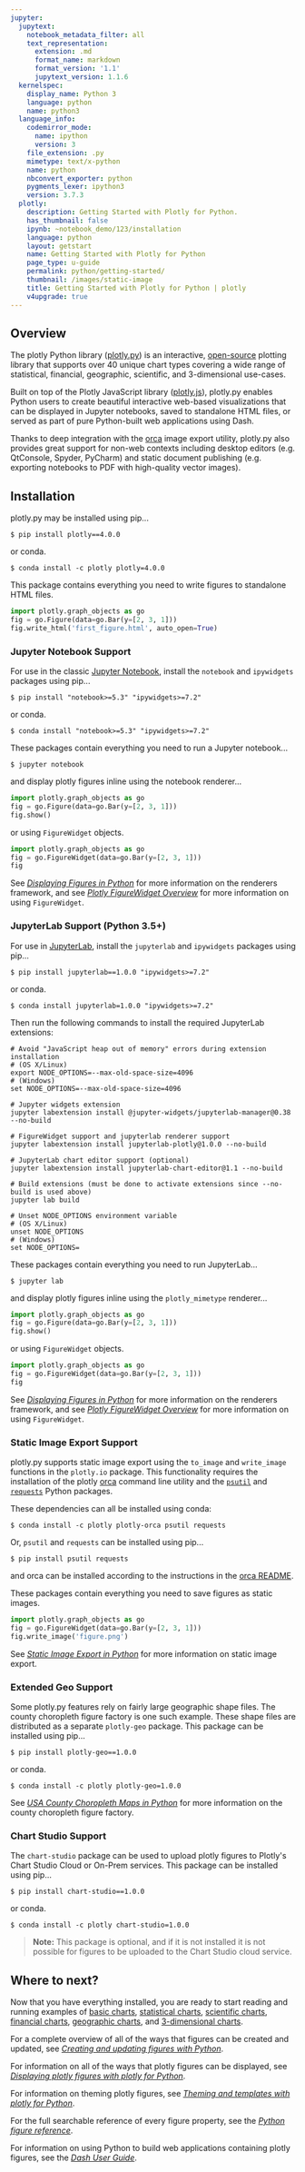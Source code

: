 ```yaml
---
jupyter:
  jupytext:
    notebook_metadata_filter: all
    text_representation:
      extension: .md
      format_name: markdown
      format_version: '1.1'
      jupytext_version: 1.1.6
  kernelspec:
    display_name: Python 3
    language: python
    name: python3
  language_info:
    codemirror_mode:
      name: ipython
      version: 3
    file_extension: .py
    mimetype: text/x-python
    name: python
    nbconvert_exporter: python
    pygments_lexer: ipython3
    version: 3.7.3
  plotly:
    description: Getting Started with Plotly for Python.
    has_thumbnail: false
    ipynb: ~notebook_demo/123/installation
    language: python
    layout: getstart
    name: Getting Started with Plotly for Python
    page_type: u-guide
    permalink: python/getting-started/
    thumbnail: /images/static-image
    title: Getting Started with Plotly for Python | plotly
    v4upgrade: true
---
```


## Overview
The plotly Python library ([plotly.py](https://plot.ly/python/)) is an interactive, [open-source](https://github.com/plotly/plotly.py) plotting library that supports over 40 unique chart types covering a wide range of statistical, financial, geographic, scientific, and 3-dimensional use-cases.

Built on top of the Plotly JavaScript library ([plotly.js](https://plot.ly/javascript/)), plotly.py enables Python users to create beautiful interactive web-based visualizations that can be displayed in Jupyter notebooks, saved to standalone HTML files, or served as part of pure Python-built web applications using Dash.

Thanks to deep integration with the [orca](https://github.com/plotly/orca) image export utility, plotly.py also provides great support for non-web contexts including desktop editors (e.g. QtConsole, Spyder, PyCharm) and static document publishing (e.g. exporting notebooks to PDF with high-quality vector images).
 
## Installation
plotly.py may be installed using pip...
```
$ pip install plotly==4.0.0
```

or conda.
```
$ conda install -c plotly plotly=4.0.0
```

This package contains everything you need to write figures to standalone HTML files.

```python
import plotly.graph_objects as go
fig = go.Figure(data=go.Bar(y=[2, 3, 1]))
fig.write_html('first_figure.html', auto_open=True)
```

### Jupyter Notebook Support
For use in the classic [Jupyter Notebook](https://jupyter.org/), install the `notebook` and `ipywidgets`
packages using pip...

```
$ pip install "notebook>=5.3" "ipywidgets>=7.2"
```

or conda.

```
$ conda install "notebook>=5.3" "ipywidgets>=7.2"
```

These packages contain everything you need to run a Jupyter notebook...

```
$ jupyter notebook
```

and display plotly figures inline using the notebook renderer...
```python
import plotly.graph_objects as go
fig = go.Figure(data=go.Bar(y=[2, 3, 1]))
fig.show()
```

or using `FigureWidget` objects.

```python
import plotly.graph_objects as go
fig = go.FigureWidget(data=go.Bar(y=[2, 3, 1]))
fig
```

See [*Displaying Figures in Python*](https://plot.ly/python/renderers/) for more information on the renderers framework, and see [*Plotly FigureWidget Overview*](https://plot.ly/python/figurewidget/) for more information on using `FigureWidget`.

### JupyterLab Support (Python 3.5+)
For use in [JupyterLab](https://jupyterlab.readthedocs.io/en/stable/), install the `jupyterlab` and `ipywidgets`
packages using pip... 

```
$ pip install jupyterlab==1.0.0 "ipywidgets>=7.2"
```

or conda.

```
$ conda install jupyterlab=1.0.0 "ipywidgets>=7.2"
```

Then run the following commands to install the required JupyterLab extensions:
```
# Avoid "JavaScript heap out of memory" errors during extension installation
# (OS X/Linux)
export NODE_OPTIONS=--max-old-space-size=4096
# (Windows)
set NODE_OPTIONS=--max-old-space-size=4096

# Jupyter widgets extension
jupyter labextension install @jupyter-widgets/jupyterlab-manager@0.38 --no-build

# FigureWidget support and jupyterlab renderer support
jupyter labextension install jupyterlab-plotly@1.0.0 --no-build

# JupyterLab chart editor support (optional)
jupyter labextension install jupyterlab-chart-editor@1.1 --no-build

# Build extensions (must be done to activate extensions since --no-build is used above)
jupyter lab build

# Unset NODE_OPTIONS environment variable
# (OS X/Linux)
unset NODE_OPTIONS
# (Windows)
set NODE_OPTIONS=
```

These packages contain everything you need to run JupyterLab...

```
$ jupyter lab
```

and display plotly figures inline using the `plotly_mimetype` renderer...
```python
import plotly.graph_objects as go
fig = go.Figure(data=go.Bar(y=[2, 3, 1]))
fig.show()
```

or using `FigureWidget` objects.
```python
import plotly.graph_objects as go
fig = go.FigureWidget(data=go.Bar(y=[2, 3, 1]))
fig
```

See [*Displaying Figures in Python*](https://plot.ly/python/renderers/) for more information on the renderers framework, and see [*Plotly FigureWidget Overview*](https://plot.ly/python/figurewidget/) for more information on using `FigureWidget`.

### Static Image Export Support
plotly.py supports static image export using the `to_image` and `write_image`
functions in the `plotly.io` package. This functionality requires the
installation of the plotly [orca](https://github.com/plotly/orca) command line utility and the
[`psutil`](https://github.com/giampaolo/psutil) and [`requests`](https://2.python-requests.org/en/master/) Python packages.

These dependencies can all be installed using conda:
```
$ conda install -c plotly plotly-orca psutil requests
```

Or, `psutil` and `requests` can be installed using pip...
```
$ pip install psutil requests
```

and orca can be installed according to the instructions in the [orca README](https://github.com/plotly/orca).

These packages contain everything you need to save figures as static images.

```python
import plotly.graph_objects as go
fig = go.FigureWidget(data=go.Bar(y=[2, 3, 1]))
fig.write_image('figure.png')
```
See [*Static Image Export in Python*](https://plot.ly/python/static-image-export/) for more information on static image export.

### Extended Geo Support
Some plotly.py features rely on fairly large geographic shape files. The county
choropleth figure factory is one such example. These shape files are distributed as a
separate `plotly-geo` package.  This package can be installed using pip...

```
$ pip install plotly-geo==1.0.0
```

or conda.
```
$ conda install -c plotly plotly-geo=1.0.0
```

See [*USA County Choropleth Maps in Python*](https://plot.ly/python/county-choropleth/) for more information on the county choropleth figure factory.

### Chart Studio Support
The `chart-studio` package can be used to upload plotly figures to Plotly's Chart
Studio Cloud or On-Prem services.  This package can be installed using pip...

```
$ pip install chart-studio==1.0.0
```

or conda.
```
$ conda install -c plotly chart-studio=1.0.0
```

> **Note:** This package is optional, and if it is not installed it is not possible for figures to be uploaded to the Chart Studio cloud service.

## Where to next?
Now that you have everything installed, you are ready to start reading and running examples of [basic charts](https://plot.ly/python/basic-charts/), [statistical charts](https://plot.ly/python/statistical-charts/), [scientific charts](https://plot.ly/python/scientific-charts/), [financial charts](https://plot.ly/python/#financial-charts), [geographic charts](https://plot.ly/python/maps/), and [3-dimensional charts](https://plot.ly/python/3d-charts/).

For a complete overview of all of the ways that figures can be created and updated, see [*Creating and updating figures with Python*](https://plot.ly/python/creating-updating-figures/).

For information on all of the ways that plotly figures can be displayed, see [*Displaying plotly figures with plotly for Python*](https://plot.ly/python/renderers/).

For information on theming plotly figures, see [*Theming and templates with plotly for Python*](https://plot.ly/python/templates/).

For the full searchable reference of every figure property, see the [*Python figure reference*](https://plot.ly/python/reference/). 

For information on using Python to build web applications containing plotly figures, see the [*Dash User Guide*](https://dash.plot.ly/).
